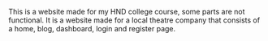 This is a website made for my HND college course, some parts are not functional.
It is a website made for a local theatre company that consists of a home, blog, dashboard, login and register page.
